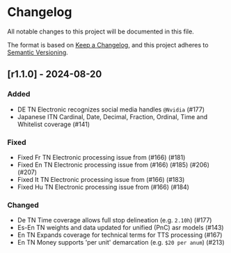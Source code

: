 # Changelog

All notable changes to this project will be documented in this file.

The format is based on [Keep a Changelog](https://keepachangelog.com/en/1.1.0/),
and this project adheres to [Semantic Versioning](https://semver.org/spec/v2.0.0.html).

## [r1.1.0] - 2024-08-20

### Added

- DE TN Electronic recognizes social media handles `@Nvidia` (#177) 
- Japanese ITN Cardinal, Date, Decimal, Fraction, Ordinal, Time and Whitelist coverage (#141)

### Fixed

- Fixed Fr TN Electronic processing issue from (#166) (#181)
- Fixed En TN Electronic processing issue from (#166) (#185) (#206) (#207)
- Fixed It TN Electronic processing issue from (#166) (#183)
- Fixed Hu TN Electronic processing issue from (#166) (#184)


### Changed

- De TN Time coverage allows full stop delineation (e.g. `2.10h`) (#177)
- Es-En TN weights and data updated for unified (PnC) asr models (#143)
- En TN Expands coverage for technical terms for TTS processing (#167)
- En TN Money supports 'per unit' demarcation (e.g. `$20 per anum`) (#213)


